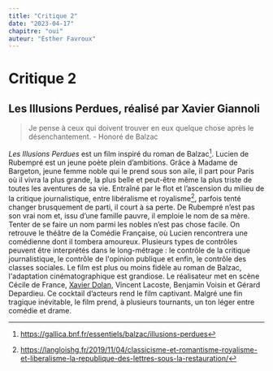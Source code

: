 ```yaml
---
title: "Critique 2"
date: "2023-04-17"
chapitre: "oui"
auteur: "Esther Favroux"
---
```



# Critique 2

## Les Illusions Perdues, réalisé par Xavier Giannoli

> Je pense à ceux qui doivent trouver en eux quelque chose après le désenchantement. - Honoré de Balzac

*Les Illusions Perdues* est un film inspiré du roman de Balzac[^1]. Lucien de Rubempré est un jeune poète plein d’ambitions. Grâce à Madame de Bargeton, jeune femme noble qui le prend sous son aile, il part pour Paris où il vivra la plus grande, la plus belle et peut-être même la plus triste de toutes les aventures de sa vie. Entraîné par le flot et l’ascension du milieu de la critique journalistique, entre libéralisme et royalisme[^2], parfois tenté changer brusquement de parti, il court à sa perte. De Rubempré n’est pas son vrai nom et, issu d’une famille pauvre, il emploie le nom de sa mère. 
Tenter de se faire un nom parmi les nobles n’est pas chose facile. On retrouve le théâtre de la Comédie Française, où Lucien rencontrera une comédienne dont il tombera amoureux. Plusieurs types de contrôles peuvent être interprétés dans le long-métrage : le contrôle de la critique journalistique, le contrôle de l'opinion publique et enfin, le contrôle des classes sociales.
Le film est plus ou moins fidèle au roman de Balzac, l'adaptation cinématographique est grandiose.
Le réalisateur met en scène Cécile de France, [Xavier Dolan](https://fr.wikipedia.org/wiki/Xavier_Dolan), Vincent Lacoste, Benjamin Voisin et Gérard Depardieu. Ce cocktail d’acteurs rend le film captivant. Malgré une fin tragique inévitable, le film prend, à plusieurs tournants, un ton léger entre comédie et drame.

[^1]: https://gallica.bnf.fr/essentiels/balzac/illusions-perdues
[^2]: https://langloishg.fr/2019/11/04/classicisme-et-romantisme-royalisme-et-liberalisme-la-republique-des-lettres-sous-la-restauration/





